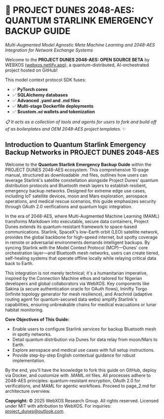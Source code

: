 # 🐪 PROJECT DUNES 2048-AES: QUANTUM STARLINK EMERGENCY BACKUP GUIDE

*Multi-Augmented Model Agnostic Meta Machine Learning and 2048-AES Integration for Network Exchange Systems*

Welcome to the **PROJECT DUNES 2048-AES: OPEN SOURCE BETA** by WEBXOS ([webxos.netlify.app](https://webxos.netlify.app)), a quantum-distributed, AI-orchestrated project hosted on GitHub! 

This model context protocol SDK fuses: 

- ✅ **PyTorch cores**
- ✅ **SQLAlchemy databases**
- ✅ **Advanced .yaml and .md files**
- ✅ **Multi-stage Dockerfile deployments**
- ✅ **$custom`.md` wallets and tokenization**

*📋 It acts as a collection of tools and agents for users to fork and build off of as boilerplates and OEM 2048-AES project templates.* ✨

## Introduction to Quantum Starlink Emergency Backup Networks in PROJECT DUNES 2048-AES

Welcome to the **Quantum Starlink Emergency Backup Guide** within the PROJECT DUNES 2048-AES ecosystem. This comprehensive 10-page manual, structured as downloadable .md files, outlines how users can leverage Starlink's satellite constellation alongside Project Dunes' quantum distribution protocols and Bluetooth mesh layers to establish resilient, emergency backup networks. Designed for extreme edge use cases, including IoT satellite devices, moon and Mars exploration, aerospace operations, and medical rescue scenarios, this guide emphasizes security through OAuth 2.0 verifications and quantum logic integration.

In the era of 2048-AES, where Multi-Augmented Machine Learning (MAML) transforms Markdown into executable, secure data containers, Project Dunes extends its quantum-resistant framework to space-based communications. Starlink, SpaceX's low-Earth orbit (LEO) satellite network, provides the global backbone for high-speed internet, but spotty coverage in remote or adversarial environments demands intelligent backups. By syncing Starlink with the Model Context Protocol (MCP)—Dunes' core orchestration layer—and Bluetooth mesh networks, users can create tiered, self-healing systems that operate offline locally while relaying critical data back to Earth.

This integration is not merely technical; it's a humanitarian imperative, inspired by the Connection Machine ethos and tailored for Nigerian developers and global collaborators via WebXOS. Key components like Sakina (a secure authentication oracle for OAuth flows), Ininifty Torgo (infinite topology generator for mesh resilience), and Arachnid (adaptive routing agent for quantum-secured data webs) amplify Starlink's capabilities, ensuring unbreakable chains for medical evacuations or lunar habitat monitoring.

**Core Objectives of This Guide:**
- Enable users to configure Starlink services for backup Bluetooth mesh in spotty networks.
- Detail quantum distribution via Dunes for data relay from moon/Mars to Earth.
- Explore aerospace and medical use cases with full setup instructions.
- Provide step-by-step English contextual guidance for robust implementation.

By the end, you'll have the knowledge to fork this guide on GitHub, deploy via Docker, and customize with .MAML.ml files. All processes adhere to 2048-AES principles: quantum-resistant encryption, OAuth 2.0 for verifications, and MAML for agentic workflows. Proceed to page_2.md for architecture overview.

**Copyright:** © 2025 WebXOS Research Group. All rights reserved. Licensed under MIT with attribution to WebXOS. For inquiries: project_dunes@outlook.com.